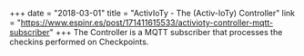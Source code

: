 +++
date = "2018-03-01"
title = "ActivIoTy - The (Activ-IoTy) Controller"
link = "https://www.espinr.es/post/171411615533/activioty-controller-mqtt-subscriber"
+++
The Controller is a MQTT subscriber that processes the checkins performed on Checkpoints.